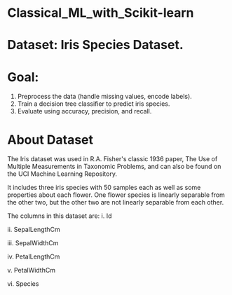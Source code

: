 # Classical_ML_with_Scikit-learn

# Dataset: Iris Species Dataset.

# Goal:
1. Preprocess the data (handle missing values, encode labels).
2. Train a decision tree classifier to predict iris species.
3. Evaluate using accuracy, precision, and recall.

# About Dataset
The Iris dataset was used in R.A. Fisher's classic 1936 paper, The Use of Multiple Measurements in Taxonomic Problems, and can also be found on the UCI Machine Learning Repository.

It includes three iris species with 50 samples each as well as some properties about each flower. One flower species is linearly separable from the other two, but the other two are not linearly separable from each other.

The columns in this dataset are: i. Id

ii. SepalLengthCm

iii. SepalWidthCm

iv. PetalLengthCm

v. PetalWidthCm

vi. Species
